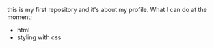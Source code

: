 this is my first repository and it's about my profile. What I can do at the moment;
- html
- styling with css

